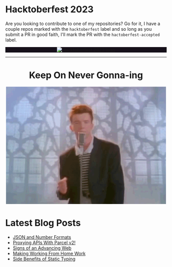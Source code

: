 # Hacktoberfest 2023

Are you looking to contribute to one of my repositories? Go for it, I have a couple repos marked with the `hacktoberfest` label and so long as you submit a PR in good faith, I'll mark the PR with the `hactoberfest-accepted` label.

<div style="background-color:#16101a;" align="center">
  <a href="https://hacktoberfest.com/"><img alt="Hacktoberfest 2023 logo" src="https://hacktoberfest.com/_next/static/media/logo-hacktoberfest--logomark.b91c17d2.svg"></a>
</div>

<hr>

<div align="center">
  <h1>Keep On Never Gonna-ing</h1>
  <a href="https://www.youtube.com/watch?v=dQw4w9WgXcQ">
    <img src="https://github.com/edm00se/edm00se/raw/master/never.gif" alt="never gonna give you up">
  </a>
</div>

# Latest Blog Posts
<!-- BLOG-POST-LIST:START -->
- [JSON and Number Formats](https://edm00se.io/json-and-number-formats/)
- [Proxying APIs With Parcel v2!](https://edm00se.io/web/proxying-apis-with-parcel-v2/)
- [Signs of an Advancing Web](https://edm00se.io/web/signs-of-the-web-advancing/)
- [Making Working From Home Work](https://edm00se.io/making-working-from-home-work/)
- [Side Benefits of Static Typing](https://edm00se.io/web/side-benefits-of-static-typing/)
<!-- BLOG-POST-LIST:END -->

<!-- 
[![edm00se's github stats](https://github-readme-stats.vercel.app/api?username=edm00se&show_icons=true&theme=onedark)](https://github.com/anuraghazra/github-readme-stats)

![Top Languages](https://github-readme-stats.vercel.app/api/top-langs/?username=edm00se) -->
